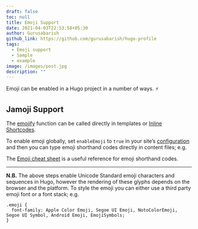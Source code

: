 ```yaml
---
draft: false
toc: null
title: Emoji Support
date: 2021-04-03T22:53:58+05:30
author: Gurusabarish
github_link: https://github.com/gurusabarish/hugo-profile
tags:
  - Emoji support
  - Sample
  - example
image: /images/post.jpg
description: ""
---
```

Emoji can be enabled in a Hugo project in a number of ways. :zap:

## Jamoji Support

The [emojify](https://gohugo.io/functions/emojify/) function can be called directly in templates or [Inline Shortcodes](https://gohugo.io/templates/shortcode-templates/#inline-shortcodes).

To enable emoji globally, set `enableEmoji` to `true` in your site’s [configuration](https://gohugo.io/getting-started/configuration/) and then you can type emoji shorthand codes directly in content files; e.g.

The [Emoji cheat sheet](http://www.emoji-cheat-sheet.com/) is a useful reference for emoji shorthand codes.

<hr>

**N.B.** The above steps enable Unicode Standard emoji characters and sequences in Hugo, however the rendering of these glyphs depends on the browser and the platform. To style the emoji you can either use a third party emoji font or a font stack; e.g.

```
.emoji {
  font-family: Apple Color Emoji, Segoe UI Emoji, NotoColorEmoji, Segoe UI Symbol, Android Emoji, EmojiSymbols;
}
```